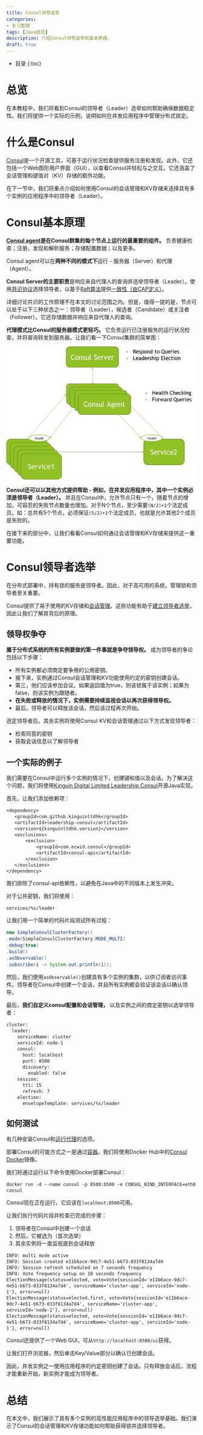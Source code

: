 ```yaml
---
title: Consul领导选举
categories:
- 复习整理
tags: [Java底层]
description: 介绍Consul领导选举和基本原理。
draft: true
---
```


* 目录
{:toc}

# 总览

在本教程中，我们将看到Consul的领导者（Leader）选举如何帮助确保数据稳定性。我们将提供一个实际的示例，说明如何在并发应用程序中管理分布式锁定。

# 什么是Consul

[Consul](https://www.consul.io/)是一个开源工具，可基于运行状况检查提供服务注册和发现。此外，它还包括一个Web图形用户界面（GUI），以查看Consul并轻松与之交互。它还涵盖了会话管理和键值对（KV）存储的额外功能。

在下一节中，我们将重点介绍如何使用Consul的会话管理和KV存储来选择具有多个实例的应用程序中的领导者（Leader）。

# Consul基本原理

**[Consul agent](https://www.consul.io/docs/agent)是在Consul群集的每个节点上运行的最重要的组件。** 负责健康检查；注册，发现和解析服务；存储配置数据；以及更多。

Consul agent可以在**两种不同的模式下**运行 - 服务器（Server）和代理（Agent）。

**Consul Server的主要职责**是响应来自代理人的查询并选举领导者（Leader）。使用[共识协议](https://www.consul.io/docs/architecture/consensus)选择领导者，以基于[Raft算法](https://raft.github.io/raft.pdf)提供[一致性（由CAP定义）](https://en.wikipedia.org/wiki/CAP_theorem)。

详细讨论共识的工作原理不在本文的讨论范围之内。但是，值得一提的是，节点可以处于以下三种状态之一：领导者（Leader），候选者（Candidate）或关注者（Follower）。它还存储数据并响应来自代理人的查询。

**代理模式比Consul的服务器模式更轻巧。** 它负责运行已注册服务的运行状况检查，并将查询转发到服务器。让我们看一下Consul集群的简单图：

![](../../public/image/consul-cluster.jpg)

**Consul还可以以其他方式提供帮助 - 例如，在并发应用程序中，其中一个实例必须是领导者（Leader）。** 并且在Consul中，允许节点只有一个，随着节点的增加，可容忍的失败节点数量也增加。对于N个节点，至少需要`(N/2)+1`个法定成员。如：总共有5个节点，必须保证`(5/2)+1`个法定成员，也就是允许其他2个成员是失败的。

在接下来的部分中，让我们看看Consul如何通过会话管理和KV存储来提供这一重要功能。

# Consul领导者选举

在分布式部署中，持有锁的服务是领导者。因此，对于高可用的系统，管理锁和领导者至关重要。

Consul提供了易于使用的KV存储和[会话管理](https://www.consul.io/docs/dynamic-app-config/sessions)。这些功能有助于[建立领导者选举](https://learn.hashicorp.com/tutorials/consul/application-leader-elections)，因此让我们了解其背后的原理。

## 领导权争夺

**属于分布式系统的所有实例要做的第一件事就是争夺领导权。** 成为领导者的争论包括以下步骤：
- 所有实例都必须商定要争用的公用密钥。
- 接下来，实例通过Consul会话管理和KV功能使用约定的密钥创建会话。
- 第三，他们应该参加会议。如果返回值为true，则该锁属于该实例；如果为false，则该实例为跟随者。
- **在失败或释放的情况下，实例需要持续监视会话以再次获得领导权。**
- 最后，领导者可以释放该会话，然后该过程再次开始。

选定领导者后，其余实例将使用Consul KV和会话管理通过以下方式发现领导者：

- 检索同意的密钥
- 获取会话信息以了解领导者

## 一个实际的例子

我们需要在Consul中运行多个实例的情况下，创建键和值以及会话。为了解决这个问题，我们将使用[Kinguin Digital Limited Leadership Consul](https://jitpack.io/p/kinguinltdhk/leadership-consul)开源Java实现。

首先，让我们添加依赖项：
```
<dependency>
   <groupId>com.github.kinguinltdhk</groupId>
   <artifactId>leadership-consul</artifactId>
   <version>${kinguinltdhk.version}</version>
   <exclusions>
       <exclusion>
           <groupId>com.ecwid.consul</groupId> 
           <artifactId>consul-api</artifactId>
       </exclusion>
   </exclusions>
</dependency>
```

我们排除了consul-api依赖性，以避免在Java中的不同版本上发生冲突。

对于公共密钥，我们将使用：
```
services/%s/leader
```

让我们用一个简单的代码片段测试所有过程：
```java
new SimpleConsulClusterFactory()
.mode(SimpleConsulClusterFactory.MODE_MULTI)
.debug(true)
.build()
.asObservable()
.subscribe(i -> System.out.println(i));
```

然后，我们使用`asObservable()`创建具有多个实例的集群，以供订阅者访问事件。领导者在Consul中创建一个会话，并且所有实例都会验证该会话以确认领导。

最后，**我们自定义consul配置和会话管理，** 以及实例之间的商定密钥以选举领导者：
```
cluster:
  leader:
    serviceName: cluster
    serviceId: node-1
    consul:
      host: localhost
      port: 8500
      discovery:
        enabled: false
    session:
      ttl: 15
      refresh: 7
    election:
      envelopeTemplate: services/%s/leader
```

## 如何测试

有几种安装Consul和[运行代理](https://www.baeldung.com/spring-cloud-consul#prerequisites)的选项。

部署Consul的可能方式之一是通过[容器](https://www.baeldung.com/docker-images-vs-containers#running-images)。我们将使用Docker Hub中的[Consul Docker](https://hub.docker.com/_/consul)镜像。

我们将通过运行以下命令使用Docker部署Consul：
```
docker run -d --name consul -p 8500:8500 -e CONSUL_BIND_INTERFACE=eth0 consul
```

Consul现在正在运行，它应该在`localhost:8500`可用。

让我们执行代码片段并检查已完成的步骤：
1. 领导者在Consul中创建一个会话
2. 然后，它被选为（首次选举）
3. 其余实例将一直监视直到会话释放

```
INFO: multi mode active
INFO: Session created e11b6ace-9dc7-4e51-b673-033f8134a7d4
INFO: Session refresh scheduled on 7 seconds frequency 
INFO: Vote frequency setup on 10 seconds frequency 
ElectionMessage(status=elected, vote=Vote{sessionId='e11b6ace-9dc7-4e51-b673-033f8134a7d4', serviceName='cluster-app', serviceId='node-1'}, error=null)
ElectionMessage(status=elected.first, vote=Vote{sessionId='e11b6ace-9dc7-4e51-b673-033f8134a7d4', serviceName='cluster-app', serviceId='node-1'}, error=null)
ElectionMessage(status=elected, vote=Vote{sessionId='e11b6ace-9dc7-4e51-b673-033f8134a7d4', serviceName='cluster-app', serviceId='node-1'}, error=null)
```

Consul还提供了一个Web GUI，可从`http://localhost:8500/ui`获得。

让我们打开浏览器，然后单击Key/Value部分以确认已创建会话。

因此，并发实例之一使用应用程序的约定密钥创建了会话。只有释放会话后，流程才能重新开始，新实例才能成为领导者。

# 总结

在本文中，我们展示了具有多个实例的高性能应用程序中的领导选举基础。我们演示了Consul的会话管理和KV存储功能如何帮助获得锁并选择领导者。